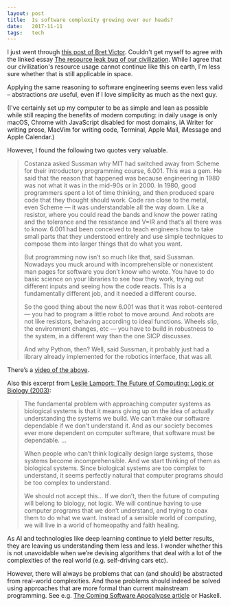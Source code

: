 ```yaml
---
layout: post
title:  Is software complexity growing over our heads?
date:   2017-11-11
tags:   tech
---
```


I just went through [this post of Bret Victor](http://worrydream.com/why-2017-05-08/). Couldn't get myself to agree with the linked essay [The resource leak bug of our civilization](http://countercomplex.blogspot.com/2014/08/the-resource-leak-bug-of-our.html). While I agree that our civilization's resource usage cannot continue like this on earth, I'm less sure whether that is still applicable in space.

Applying the same reasoning to software engineering seems even less valid – abstractions _are_ useful, even if I love simplicity as much as the next guy.

(I've certainly set up my computer to be as simple and lean as possible while still reaping the benefits of modern computing: in daily usage is only macOS, Chrome with JavaScript disabled for most domains, iA Writer for writing prose, MacVim for writing code, Terminal, Apple Mail, iMessage and Apple Calendar.)

However, I found the following two quotes very valuable.

> Costanza asked Sussman why MIT had switched away from Scheme for their introductory programming course, 6.001. This was a gem. He said that the reason that happened was because engineering in 1980 was not what it was in the mid-90s or in 2000. In 1980, good programmers spent a lot of time thinking, and then produced spare code that they thought should work. Code ran close to the metal, even Scheme — it was understandable all the way down. Like a resistor, where you could read the bands and know the power rating and the tolerance and the resistance and V=IR and that’s all there was to know. 6.001 had been conceived to teach engineers how to take small parts that they understood entirely and use simple techniques to compose them into larger things that do what you want.
>
> But programming now isn’t so much like that, said Sussman. Nowadays you muck around with incomprehensible or nonexistent man pages for software you don’t know who wrote. You have to do basic science on your libraries to see how they work, trying out different inputs and seeing how the code reacts. This is a fundamentally different job, and it needed a different course.
>
> So the good thing about the new 6.001 was that it was robot-centered — you had to program a little robot to move around. And robots are not like resistors, behaving according to ideal functions. Wheels slip, the environment changes, etc — you have to build in robustness to the system, in a different way than the one SICP discusses.
>
> And why Python, then? Well, said Sussman, it probably just had a library already implemented for the robotics interface, that was all.

There’s a [video of the above](https://vimeo.com/151465912#t=3577).

Also this excerpt from [Leslie Lamport: The Future of Computing: Logic or Biology (2003)](http://lamport.azurewebsites.net/pubs/future-of-computing.pdf):


> The fundamental problem with approaching computer systems as biological systems is that it means giving up on the idea of actually understanding the systems we build. We can’t make our software dependable if we don’t understand it. And as our society becomes ever more dependent on computer software, that software must be dependable. ...
>
> When people who can’t think logically design large systems, those systems become incomprehensible. And we start thinking of them as biological systems. Since biological systems are too complex to understand, it seems perfectly natural that computer programs should be too complex to understand.
>
> We should not accept this... If we don’t, then the future of computing will belong to biology, not logic. We will continue having to use computer programs that we don’t understand, and trying to coax them to do what we want. Instead of a sensible world of computing, we will live in a world of homeopathy and faith healing.

As AI and technologies like deep learning continue to yield better results, they are leaving us understanding them less and less. I wonder whether this is not unavoidable when we’re devising algorithms that deal with a lot of the complexities of the real world (e.g. self-driving cars etc).

However, there will always be problems that can (and should) be abstracted from real-world complexities. And those problems should indeed be solved using approaches that are more formal than current mainstream programming. See e.g. [The Coming Software Apocalypse article](https://www.theatlantic.com/technology/archive/2017/09/saving-the-world-from-code/540393/) or Haskell.